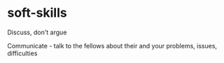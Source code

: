 # soft-skills

Discuss, don't argue

Communicate - talk to the fellows about their and your problems, issues, difficulties


